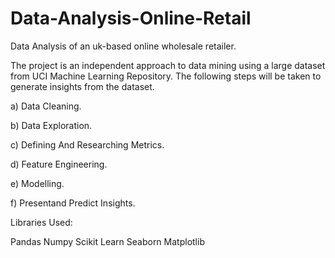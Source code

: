 # Data-Analysis-Online-Retail
Data Analysis of an uk-based online wholesale retailer.

The project is an independent approach to data mining using a large dataset from UCI Machine Learning Repository. The following steps will be taken to generate insights from the dataset.

a) Data Cleaning.

b) Data Exploration.

c) Defining And Researching Metrics.

d) Feature Engineering.

e) Modelling.

f) Presentand Predict Insights.


Libraries Used:

Pandas
Numpy
Scikit Learn
Seaborn
Matplotlib
